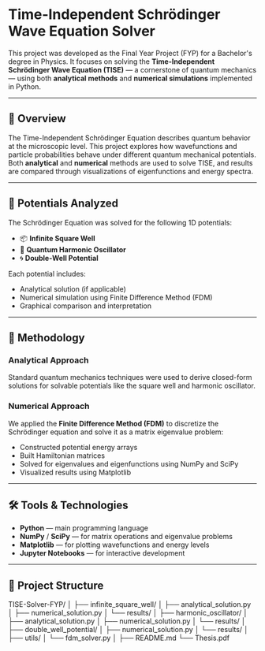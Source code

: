 # Time-Independent Schrödinger Wave Equation Solver

This project was developed as the Final Year Project (FYP) for a Bachelor's degree in Physics. It focuses on solving the **Time-Independent Schrödinger Wave Equation (TISE)** — a cornerstone of quantum mechanics — using both **analytical methods** and **numerical simulations** implemented in Python.

---

## 🧠 Overview

The Time-Independent Schrödinger Equation describes quantum behavior at the microscopic level. This project explores how wavefunctions and particle probabilities behave under different quantum mechanical potentials. Both **analytical** and **numerical** methods are used to solve TISE, and results are compared through visualizations of eigenfunctions and energy spectra.

---

## 🔬 Potentials Analyzed

The Schrödinger Equation was solved for the following 1D potentials:

- 📦 **Infinite Square Well**
- 🎯 **Quantum Harmonic Oscillator**
- 🌀 **Double-Well Potential**

Each potential includes:

- Analytical solution (if applicable)
- Numerical simulation using Finite Difference Method (FDM)
- Graphical comparison and interpretation

---

## 🧮 Methodology

### Analytical Approach
Standard quantum mechanics techniques were used to derive closed-form solutions for solvable potentials like the square well and harmonic oscillator.

### Numerical Approach
We applied the **Finite Difference Method (FDM)** to discretize the Schrödinger equation and solve it as a matrix eigenvalue problem:

- Constructed potential energy arrays
- Built Hamiltonian matrices
- Solved for eigenvalues and eigenfunctions using NumPy and SciPy
- Visualized results using Matplotlib

---

## 🛠️ Tools & Technologies

- **Python** — main programming language
- **NumPy** / **SciPy** — for matrix operations and eigenvalue problems
- **Matplotlib** — for plotting wavefunctions and energy levels
- **Jupyter Notebooks** — for interactive development

---

## 📁 Project Structure

TISE-Solver-FYP/
│
├── infinite_square_well/
│ ├── analytical_solution.py
│ ├── numerical_solution.py
│ └── results/
│
├── harmonic_oscillator/
│ ├── analytical_solution.py
│ ├── numerical_solution.py
│ └── results/
│
├── double_well_potential/
│ ├── numerical_solution.py
│ └── results/
│
├── utils/
│ └── fdm_solver.py
│
├── README.md
└── Thesis.pdf 
